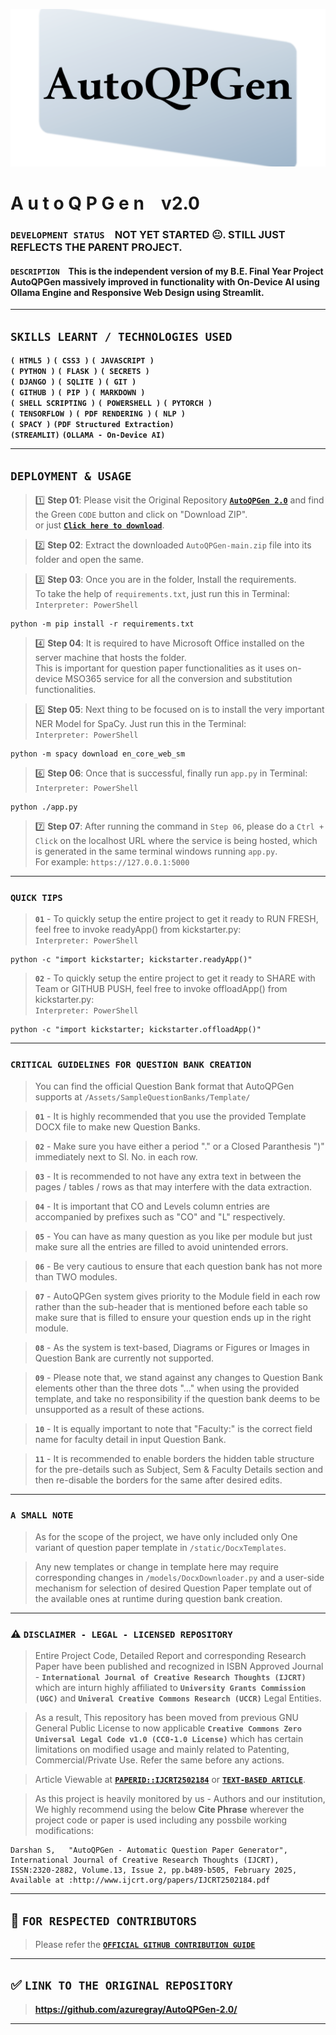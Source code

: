 ![AutoQPGen_Branding-Logo](https://raw.githubusercontent.com/azuregray/AutoQPGen-2.0/main/Assets/AutoQPGen_GitHubSocialMediaCover.png)


# **A u t o Q P G e n &ensp; v2.0**

### **`DEVELOPMENT STATUS`** &ensp; NOT YET STARTED 😐. STILL JUST REFLECTS THE PARENT PROJECT.

#### **`DESCRIPTION`** &ensp; This is the independent version of my B.E. Final Year Project AutoQPGen massively improved in functionality with On-Device AI using Ollama Engine and Responsive Web Design using Streamlit.

---
## **`SKILLS LEARNT / TECHNOLOGIES USED`**
**`( HTML5 )`** **`( CSS3 )`** **`( JAVASCRIPT )`**  
**`( PYTHON )`** **`( FLASK )`** **`( SECRETS )`**  
**`( DJANGO )`** **`( SQLITE )`** **`( GIT )`**  
**`( GITHUB )`** **`( PIP )`** **`( MARKDOWN )`**  
**`( SHELL SCRIPTING )`** **`( POWERSHELL )`** **`( PYTORCH )`**  
**`( TENSORFLOW )`** **`( PDF RENDERING )`** **`( NLP )`**  
**`( SPACY )`** **`(PDF Structured Extraction)`**  
**`(STREAMLIT)`** **`(OLLAMA - On-Device AI)`**

---
## **`DEPLOYMENT & USAGE`**
> 1️⃣ **Step 01**: Please visit the Original Repository [**`AutoQPGen 2.0`**](https://github.com/azuregray/AutoQPGen-2.0) and find the Green `CODE` button and click on "Download ZIP".  
> or just [**`Click here to download`**](https://github.com/azuregray/AutoQPGen-2.0/archive/refs/heads/main.zip).

> 2️⃣ **Step 02**: Extract the downloaded `AutoQPGen-main.zip` file into its folder and open the same.

> 3️⃣ **Step 03**: Once you are in the folder, Install the requirements.  
> To take the help of `requirements.txt`, just run this in Terminal:  
> `Interpreter: PowerShell`
```
python -m pip install -r requirements.txt
```

> 4️⃣ **Step 04**: It is required to have Microsoft Office installed on the server machine that hosts the folder.  
> This is important for question paper functionalities as it uses on-device MSO365 service for all the conversion and substitution functionalities.

> 5️⃣ **Step 05**: Next thing to be focused on is to install the very important NER Model for SpaCy. Just run this in the Terminal:  
> `Interpreter: PowerShell`
```
python -m spacy download en_core_web_sm
```

> 6️⃣ **Step 06**: Once that is successful, finally run `app.py` in Terminal:  
> `Interpreter: PowerShell`
```
python ./app.py
```

> 7️⃣ **Step 07**: After running the command in `Step 06`, please do a `Ctrl + Click` on the localhost URL where the service is being hosted, which is generated in the same terminal windows running `app.py`.  
> For example: `https://127.0.0.1:5000`

---
### **`QUICK TIPS`**
> **`01`** - To quickly setup the entire project to get it ready to RUN FRESH, feel free to invoke readyApp() from kickstarter.py:  
> `Interpreter: PowerShell`
```
python -c "import kickstarter; kickstarter.readyApp()"
```
> **`02`** - To quickly setup the entire project to get it ready to SHARE with Team or GITHUB PUSH, feel free to invoke offloadApp() from kickstarter.py:  
> `Interpreter: PowerShell`
```
python -c "import kickstarter; kickstarter.offloadApp()"
```

---
### **`CRITICAL GUIDELINES FOR QUESTION BANK CREATION`**
> You can find the official Question Bank format that AutoQPGen supports at `/Assets/SampleQuestionBanks/Template/`

> **`01`** - It is highly recommended that you use the provided Template DOCX file to make new Question Banks.  

> **`02`** - Make sure you have either a period "." or a Closed Paranthesis ")" immediately next to Sl. No. in each row.  

> **`03`** - It is recommended to not have any extra text in between the pages / tables / rows as that may interfere with the data extraction.  

> **`04`** - It is important that CO and Levels column entries are accompanied by prefixes such as "CO" and "L" respectively.  

> **`05`** - You can have as many question as you like per module but just make sure all the entries are filled to avoid unintended errors.  

> **`06`** - Be very cautious to ensure that each question bank has not more than TWO modules.  

> **`07`** - AutoQPGen system gives priority to the Module field in each row rather than the sub-header that is mentioned before each table so make sure that is filled to ensure your question ends up in the right module.

> **`08`** - As the system is text-based, Diagrams or Figures or Images in Question Bank are currently not supported.  

> **`09`** - Please note that, we stand against any changes to Question Bank elements other than the three dots "..." when using the provided template, and take no responsibility if the question bank deems to be unsupported as a result of these actions.  

> **`10`** - It is equally important to note that "Faculty:" is the correct field name for faculty detail in input Question Bank.     

> **`11`** - It is recommended to enable borders the hidden table structure for the pre-details such as Subject, Sem & Faculty Details section and then re-disable the borders for the same after desired edits.  

---
### **`A SMALL NOTE`**
> As for the scope of the project, we have only included only One variant of question paper template in `/static/DocxTemplates`.  

> Any new templates or change in template here may require corresponding changes in `/models/DocxDownloader.py` and a user-side mechanism for selection of desired Question Paper template out of the available ones at runtime during question bank creation.  

---
### ⚠️ **`DISCLAIMER - LEGAL - LICENSED REPOSITORY`** 
> Entire Project Code, Detailed Report and corresponding Research Paper have been published and recognized in ISBN Approved Journal - **`International Journal of Creative Research Thoughts (IJCRT)`** which are inturn highly affiliated to **`University Grants Commission (UGC)`** and **`Univeral Creative Commons Research (UCCR)`** Legal Entities.  

> As a result, This repository has been moved from previous GNU General Public License to now applicable **`Creative Commons Zero Universal Legal Code v1.0 (CC0-1.0 License)`** which has certain limitations on modified usage and mainly related to Patenting, Commercial/Private Use. Refer the same before any actions.  

> Article Viewable at [**`PAPERID::IJCRT2502184`**](https://ijcrt.org/papers/IJCRT2502184.pdf) or [**`TEXT-BASED ARTICLE`**](https://ijcrt.org/viewfulltext.php?&p_id=IJCRT2502184).  

> As this project is heavily monitored by us - Authors and our institution, We highly recommend using the below **Cite Phrase** wherever the project code or paper is used including any possbile working modifications:  
```
Darshan S,   "AutoQPGen - Automatic Question Paper Generator", International Journal of Creative Research Thoughts (IJCRT), ISSN:2320-2882, Volume.13, Issue 2, pp.b489-b505, February 2025, Available at :http://www.ijcrt.org/papers/IJCRT2502184.pdf
```

---
## 🔰 **`FOR RESPECTED CONTRIBUTORS`** 
> Please refer the [**`OFFICIAL GITHUB CONTRIBUTION GUIDE`**](https://docs.github.com/en/get-started/exploring-projects-on-github/contributing-to-a-project) 
---

## ✅ **`LINK TO THE ORIGINAL REPOSITORY`** 

> **https://github.com/azuregray/AutoQPGen-2.0/**

---
